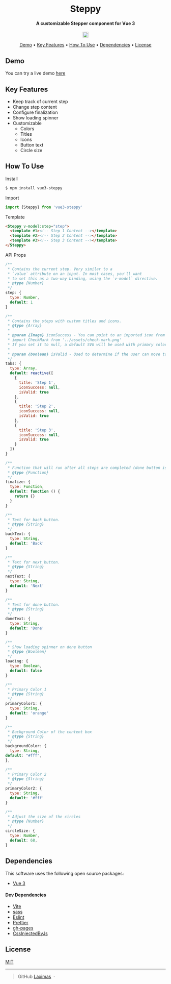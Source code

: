 <h1 align="center">Steppy</h1>

<h4 align="center">A customizable Stepper component for Vue 3</h4>

<p align="center">
  <a href="https://badge.fury.io/js/vue3-steppy"><img src="https://badge.fury.io/js/vue3-steppy.svg" alt="npm version" height="18"></a>
</p>

<p align="center">
  <a href="#demo">Demo</a> •
  <a href="#key-features">Key Features</a> •
  <a href="#how-to-use">How To Use</a> •
  <a href="#dependencies">Dependencies</a> •
  <a href="#license">License</a>
</p>

## Demo

You can try a live demo [here](https://laximas.github.io/vue3-steppy/)

## Key Features

* Keep track of current step
* Change step content
* Configure finalization
* Show loading spinner
* Customizable
  - Colors
  - Titles
  - Icons
  - Button text
  - Circle size

## How To Use
Install
```bash
$ npm install vue3-steppy
```
Import
```js
import {Steppy} from 'vue3-steppy'
```
Template
```html
<Steppy v-model:step="step">
  <template #1><!-- Step 1 Content --></template>
  <template #2><!-- Step 2 Content --></template>
  <template #3><!-- Step 3 Content --></template>
</Steppy>
```
API Props
```js
/**
 * Contains the current step. Very similar to a
 * `value` attribute on an input. In most cases, you'll want
 * to set this as a two-way binding, using the `v-model` directive.
 * @type {Number}
 */
step: {
  type: Number,
  default: 1
}

/**
 * Contains the steps with custom titles and icons.
 * @type {Array}
 * 
 * @param {Image} iconSuccess - You can point to an imported icon from you assets like:
 * import CheckMark from '../assets/check-mark.png'
 * If you set it to null, a default SVG will be used with primary color 1.
 * 
 * @param {boolean} isValid - Used to determine if the user can move to the next step.
 */
tabs: {
  type: Array,
  default: reactive([
    {
      title: 'Step 1',
      iconSuccess: null,
      isValid: true
    },
    {
      title: 'Step 2',
      iconSuccess: null,
      isValid: true
    },
    {
      title: 'Step 3',
      iconSuccess: null,
      isValid: true
    }
  ])
}

/**
 * Function that will run after all steps are completed (done button is clicked).
 * @type {Function}
 */
finalize: {
  type: Function,
  default: function () {
    return {}
  }
}

/**
 * Text for back button.
 * @type {String}
 */
backText: {
  type: String,
  default: 'Back'
}

/**
 * Text for next button.
 * @type {String}
 */
nextText: {
  type: String,
  default: 'Next'
}

/**
 * Text for done button.
 * @type {String}
 */
doneText: {
  type: String,
  default: 'Done'
}

/**
 * Show loading spinner on done button
 * @type {Boolean}
 */
loading: {
  type: Boolean,
  default: false
}

/**
 * Primary Color 1
 * @type {String}
 */
primaryColor1: {
  type: String,
  default: 'orange'
}

/**
 * Background Color of the content box
 * @type {String}
 */
backgroundColor: {
  type: String,
default: "#fff",
},

/**
 * Primary Color 2
 * @type {String}
 */
primaryColor2: {
  type: String,
  default: '#fff'
}

/**
 * Adjust the size of the circles
 * @type {Number}
 */
circleSize: {
  type: Number,
  default: 68,
}
```

## Dependencies

This software uses the following open source packages:

- [Vue 3](https://vuejs.org)

#### Dev Dependencies
- [Vite](https://vitejs.dev)
- [sass](https://www.npmjs.com/package/sass)
- [Eslint](https://eslint.org)
- [Prettier](https://prettier.io)
- [gh-pages](https://www.npmjs.com/package/gh-pages)
- [CssInjectedByJs](https://www.npmjs.com/package/vite-plugin-css-injected-by-js)

## License

[MIT](https://github.com/Laximas/vue3-steppy/blob/main/LICENSE.md)

---

> GitHub [Laximas](https://github.com/Laximas) &nbsp;&middot;&nbsp;
